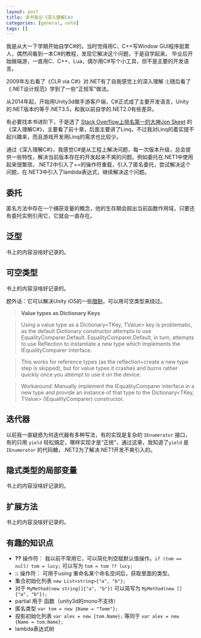 ```yaml
---
layout: post
title: 读书笔记《深入理解C#》
categories: [general, note]
tags: []
---
```


我是从大一下学期开始自学C#的，当时觉得用C、C++写Window GUI程序挺累人，偶然间看到一本C#的教程，发现它解决这个问题，于是自学起来。
毕业后开始做端游，一直用C、C++、Lua，偶尔用C#写个小工具，但不是主要的开发语言。

2009年左右看了《CLR via C#》对.NET有了自我感觉上的深入理解 :);随后看了《.NET设计规范》学到了一些“正规军”做法。

从2014年起，开始用Unity3d做手游客户端，C#正式成了主要开发语言，Unity的.NET版本约等于.NET3.5，和我以前自学的.NET2.0有些差异。

有必要找本书进阶下，于是选了 [Stack Overflow上排名第一的大神Jon Skeet](http://meta.stackexchange.com/questions/9134/jon-skeet-facts) 的《深入理解C#》，主要看了前十章，后面主要讲了Linq，不过我对Linq的着实提不起兴趣来，而且游戏开发用Linq的需求也比较少。

通过《深入理解C#》，我感觉C#是从工程上解决问题，每一次版本升级，总会提供一些特性，解决当前版本存在的开发起来不爽的问题。例如委托在.NET1中使用起来很繁琐，.NET2中引入了+=的操作符重载，引入了匿名委托，尝试解决这个问题，在.NET3中引入了lambda表达式，继续解决这个问题。

## 委托 ##
匿名方法中存在一个捕获变量的概念，他的生存期会超出当前函数作用域，只要还有委托实例引用它，它就会一直存在。

## 泛型 ##
书上的内容没啥好记录的。

## 可空类型 ##
书上的内容没啥好记录的。

题外话：它可以解决Unity iOS的一些[限制](http://developer.xamarin.com/guides/ios/advanced_topics/limitations/)，可以用可空类型来绕过。

> **Value types as Dictionary Keys**

> Using a value type as a Dictionary<TKey, TValue> key is problematic, as the default Dictionary constructor attempts to use EqualityComparer<TKey>.Default. EqualityComparer<TKey>.Default, in turn, attempts to use Reflection to instantiate a new type which implements the IEqualityComparer<TKey> interface.

> This works for reference types (as the reflection+create a new type step is skipped), but for value types it crashes and burns rather quickly once you attempt to use it on the device.

> Workaround: Manually implement the IEqualityComparer<TKey> interface in a new type and provide an instance of that type to the Dictionary<TKey, TValue> (IEqualityComparer<TKey>) constructor.


## 迭代器 ##

以前我一直疑惑为何迭代器有多种写法，有的实现是复杂的 `IEnumerator` 接口，有的只用 `yield` 轻松搞定，哪样实现才是“正统”，通过这章，我知道了`yield` 是 `IEnumerator` 的代码糖，.NET2为了解决.NET1开发不爽引入的。


## 隐式类型的局部变量 ##
书上的内容没啥好记录的。

## 扩展方法 ##
书上的内容没啥好记录的。

## 有趣的知识点 ##

* **??** 操作符： 我以前不常用它，可以简化判空赋默认值操作。`if (tom == null) tom = lucy;` 可以写为 `tom = tom ?? lucy;`
* **::** 操作符： 可用于using 重命名某个命名空间后，获取里面的类型。
* 集合初始化列表 `new List<string>{"a", "b"};`
* 对于 `MyMethod(new string[]{"a", "b"})` 可以简写为 `MyMethod(new []{"a", "b"});`
* partial 用于 函数（unity3d的mono不支持）
* 匿名类型 `var tom = new {Name = "Tome"};`
* 投影初始化列表 `var alex = new {tom.Name};` 等同于 `var alex = new {Name = tom.Name};`
* lambda表达式树







